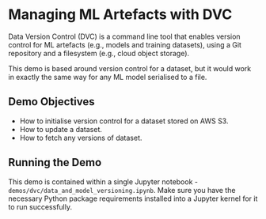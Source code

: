 # Managing ML Artefacts with DVC

Data Version Control (DVC) is a command line tool that enables version control for ML artefacts (e.g., models and training datasets), using a Git repository and a filesystem (e.g., cloud object storage).

This demo is based around version control for a dataset, but it would work in exactly the same way for any ML model serialised to a file.

## Demo Objectives

* How to initialise version control for a dataset stored on AWS S3.
* How to update a dataset.
* How to fetch any versions of dataset.

## Running the Demo

This demo is contained within a single Jupyter notebook - `demos/dvc/data_and_model_versioning.ipynb`. Make sure you have the necessary Python package requirements installed into a Jupyter kernel for it to run successfully.
